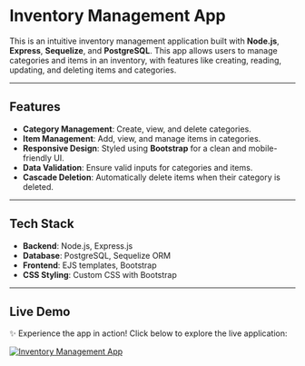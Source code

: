 # Inventory Management App

This is an intuitive inventory management application built with **Node.js**, **Express**, **Sequelize**, and **PostgreSQL**. This app allows users to manage categories and items in an inventory, with features like creating, reading, updating, and deleting items and categories.

---

## Features

- **Category Management**: Create, view, and delete categories.
- **Item Management**: Add, view, and manage items in categories.
- **Responsive Design**: Styled using **Bootstrap** for a clean and mobile-friendly UI.
- **Data Validation**: Ensure valid inputs for categories and items.
- **Cascade Deletion**: Automatically delete items when their category is deleted.

---

## Tech Stack

- **Backend**: Node.js, Express.js
- **Database**: PostgreSQL, Sequelize ORM
- **Frontend**: EJS templates, Bootstrap
- **CSS Styling**: Custom CSS with Bootstrap

---

## Live Demo

✨ Experience the app in action! Click below to explore the live application:

[![Inventory Management App](https://img.shields.io/badge/Visit-Live%20Demo-blue?style=for-the-badge&logo=web&logoColor=white)](https://inventory-app-production-7fcf.up.railway.app/)

